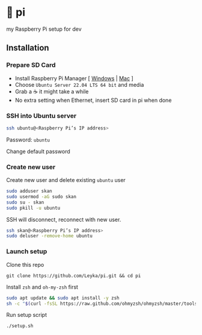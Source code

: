 # 🥧 pi

my Raspberry Pi setup for dev

## Installation

### Prepare SD Card

- Install Raspberry Pi Manager [ [Windows](https://downloads.raspberrypi.org/imager/imager_latest.exe) | [Mac](https://downloads.raspberrypi.org/imager/imager_latest.dmg) ]
- Choose `Ubuntu Server 22.04 LTS 64 bit` and media
- Grab a ☕ it might take a while
- No extra setting when Ethernet, insert SD card in pi when done

### SSH into Ubuntu server

```sh
ssh ubuntu@<Raspberry Pi’s IP address>
```

Password: `ubuntu`

Change default password

### Create new user

Create new user and delete existing `ubuntu` user

```sh
sudo adduser skan
sudo usermod -aG sudo skan
sudo su - skan
sudo pkill -u ubuntu
```

SSH will disconnect, reconnect with new user.

```sh
ssh skan@<Raspberry Pi’s IP address>
sudo deluser -remove-home ubuntu
```

### Launch setup

Clone this repo

```
git clone https://github.com/Leyka/pi.git && cd pi
```

Install `zsh` and `oh-my-zsh` first

```sh
sudo apt update && sudo apt install -y zsh
sh -c "$(curl -fsSL https://raw.github.com/ohmyzsh/ohmyzsh/master/tools/install.sh)"
```

Run setup script

```
./setup.sh
```
